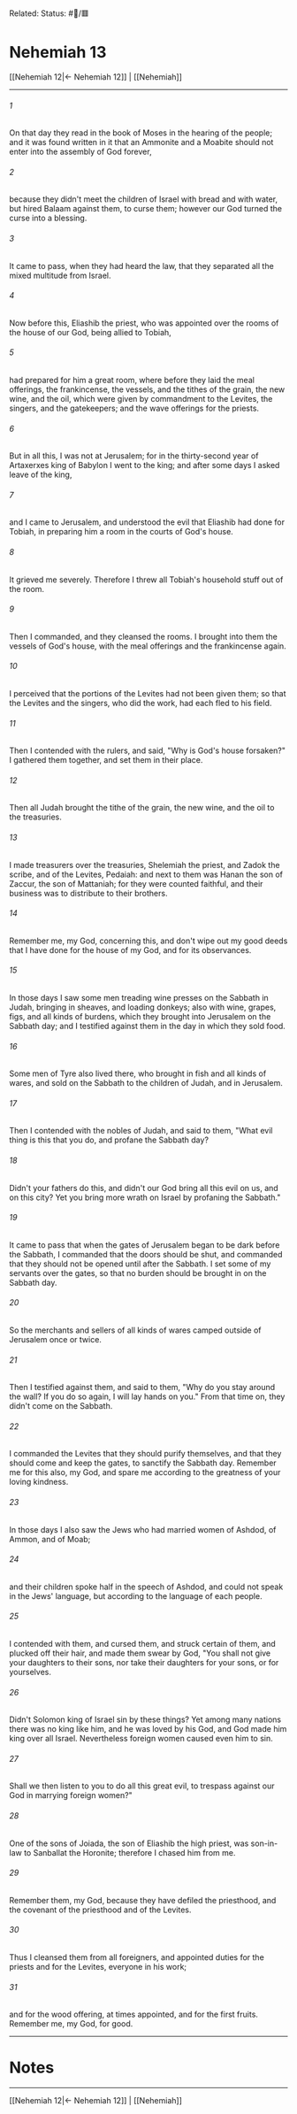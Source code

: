 Related:
Status: #📖/🟥
# Nehemiah 13

[[Nehemiah 12|← Nehemiah 12]] | [[Nehemiah]]
***



###### 1 
On that day they read in the book of Moses in the hearing of the people; and it was found written in it that an Ammonite and a Moabite should not enter into the assembly of God forever, 

###### 2 
because they didn't meet the children of Israel with bread and with water, but hired Balaam against them, to curse them; however our God turned the curse into a blessing. 

###### 3 
It came to pass, when they had heard the law, that they separated all the mixed multitude from Israel. 

###### 4 
Now before this, Eliashib the priest, who was appointed over the rooms of the house of our God, being allied to Tobiah, 

###### 5 
had prepared for him a great room, where before they laid the meal offerings, the frankincense, the vessels, and the tithes of the grain, the new wine, and the oil, which were given by commandment to the Levites, the singers, and the gatekeepers; and the wave offerings for the priests. 

###### 6 
But in all this, I was not at Jerusalem; for in the thirty-second year of Artaxerxes king of Babylon I went to the king; and after some days I asked leave of the king, 

###### 7 
and I came to Jerusalem, and understood the evil that Eliashib had done for Tobiah, in preparing him a room in the courts of God's house. 

###### 8 
It grieved me severely. Therefore I threw all Tobiah's household stuff out of the room. 

###### 9 
Then I commanded, and they cleansed the rooms. I brought into them the vessels of God's house, with the meal offerings and the frankincense again. 

###### 10 
I perceived that the portions of the Levites had not been given them; so that the Levites and the singers, who did the work, had each fled to his field. 

###### 11 
Then I contended with the rulers, and said, "Why is God's house forsaken?" I gathered them together, and set them in their place. 

###### 12 
Then all Judah brought the tithe of the grain, the new wine, and the oil to the treasuries. 

###### 13 
I made treasurers over the treasuries, Shelemiah the priest, and Zadok the scribe, and of the Levites, Pedaiah: and next to them was Hanan the son of Zaccur, the son of Mattaniah; for they were counted faithful, and their business was to distribute to their brothers. 

###### 14 
Remember me, my God, concerning this, and don't wipe out my good deeds that I have done for the house of my God, and for its observances. 

###### 15 
In those days I saw some men treading wine presses on the Sabbath in Judah, bringing in sheaves, and loading donkeys; also with wine, grapes, figs, and all kinds of burdens, which they brought into Jerusalem on the Sabbath day; and I testified against them in the day in which they sold food. 

###### 16 
Some men of Tyre also lived there, who brought in fish and all kinds of wares, and sold on the Sabbath to the children of Judah, and in Jerusalem. 

###### 17 
Then I contended with the nobles of Judah, and said to them, "What evil thing is this that you do, and profane the Sabbath day? 

###### 18 
Didn't your fathers do this, and didn't our God bring all this evil on us, and on this city? Yet you bring more wrath on Israel by profaning the Sabbath." 

###### 19 
It came to pass that when the gates of Jerusalem began to be dark before the Sabbath, I commanded that the doors should be shut, and commanded that they should not be opened until after the Sabbath. I set some of my servants over the gates, so that no burden should be brought in on the Sabbath day. 

###### 20 
So the merchants and sellers of all kinds of wares camped outside of Jerusalem once or twice. 

###### 21 
Then I testified against them, and said to them, "Why do you stay around the wall? If you do so again, I will lay hands on you." From that time on, they didn't come on the Sabbath. 

###### 22 
I commanded the Levites that they should purify themselves, and that they should come and keep the gates, to sanctify the Sabbath day. Remember me for this also, my God, and spare me according to the greatness of your loving kindness. 

###### 23 
In those days I also saw the Jews who had married women of Ashdod, of Ammon, and of Moab; 

###### 24 
and their children spoke half in the speech of Ashdod, and could not speak in the Jews' language, but according to the language of each people. 

###### 25 
I contended with them, and cursed them, and struck certain of them, and plucked off their hair, and made them swear by God, "You shall not give your daughters to their sons, nor take their daughters for your sons, or for yourselves. 

###### 26 
Didn't Solomon king of Israel sin by these things? Yet among many nations there was no king like him, and he was loved by his God, and God made him king over all Israel. Nevertheless foreign women caused even him to sin. 

###### 27 
Shall we then listen to you to do all this great evil, to trespass against our God in marrying foreign women?" 

###### 28 
One of the sons of Joiada, the son of Eliashib the high priest, was son-in-law to Sanballat the Horonite; therefore I chased him from me. 

###### 29 
Remember them, my God, because they have defiled the priesthood, and the covenant of the priesthood and of the Levites. 

###### 30 
Thus I cleansed them from all foreigners, and appointed duties for the priests and for the Levites, everyone in his work; 

###### 31 
and for the wood offering, at times appointed, and for the first fruits. Remember me, my God, for good.

---
# Notes


***
[[Nehemiah 12|← Nehemiah 12]] | [[Nehemiah]]
